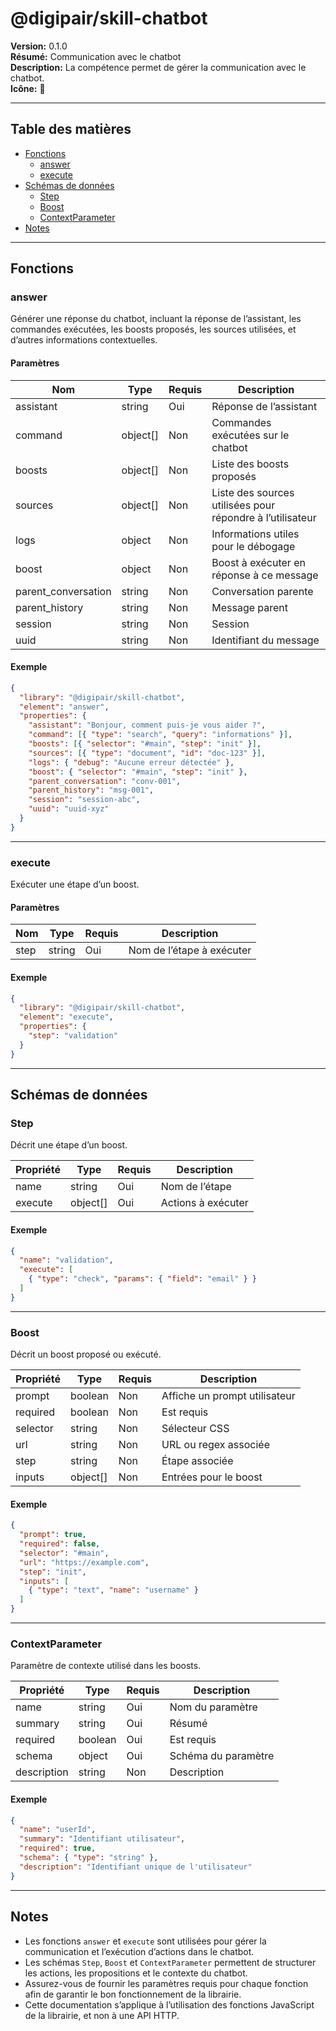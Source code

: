 # @digipair/skill-chatbot

**Version:** 0.1.0  
**Résumé:** Communication avec le chatbot  
**Description:** La compétence permet de gérer la communication avec le chatbot.  
**Icône:** 🤖

---

## Table des matières

- [Fonctions](#fonctions)
  - [answer](#answer)
  - [execute](#execute)
- [Schémas de données](#schémas-de-données)
  - [Step](#step)
  - [Boost](#boost)
  - [ContextParameter](#contextparameter)
- [Notes](#notes)

---

## Fonctions

### answer

Générer une réponse du chatbot, incluant la réponse de l’assistant, les commandes exécutées, les boosts proposés, les sources utilisées, et d’autres informations contextuelles.

#### Paramètres

| Nom                | Type     | Requis | Description                                              |
|--------------------|----------|--------|----------------------------------------------------------|
| assistant          | string   | Oui    | Réponse de l’assistant                                   |
| command            | object[] | Non    | Commandes exécutées sur le chatbot                       |
| boosts             | object[] | Non    | Liste des boosts proposés                                |
| sources            | object[] | Non    | Liste des sources utilisées pour répondre à l’utilisateur|
| logs               | object   | Non    | Informations utiles pour le débogage                     |
| boost              | object   | Non    | Boost à exécuter en réponse à ce message                 |
| parent_conversation| string   | Non    | Conversation parente                                     |
| parent_history     | string   | Non    | Message parent                                           |
| session            | string   | Non    | Session                                                  |
| uuid               | string   | Non    | Identifiant du message                                   |

#### Exemple

```json
{
  "library": "@digipair/skill-chatbot",
  "element": "answer",
  "properties": {
    "assistant": "Bonjour, comment puis-je vous aider ?",
    "command": [{ "type": "search", "query": "informations" }],
    "boosts": [{ "selector": "#main", "step": "init" }],
    "sources": [{ "type": "document", "id": "doc-123" }],
    "logs": { "debug": "Aucune erreur détectée" },
    "boost": { "selector": "#main", "step": "init" },
    "parent_conversation": "conv-001",
    "parent_history": "msg-001",
    "session": "session-abc",
    "uuid": "uuid-xyz"
  }
}
```

---

### execute

Exécuter une étape d’un boost.

#### Paramètres

| Nom   | Type   | Requis | Description                        |
|-------|--------|--------|------------------------------------|
| step  | string | Oui    | Nom de l’étape à exécuter          |

#### Exemple

```json
{
  "library": "@digipair/skill-chatbot",
  "element": "execute",
  "properties": {
    "step": "validation"
  }
}
```

---

## Schémas de données

### Step

Décrit une étape d’un boost.

| Propriété | Type     | Requis | Description                |
|-----------|----------|--------|----------------------------|
| name      | string   | Oui    | Nom de l’étape             |
| execute   | object[] | Oui    | Actions à exécuter         |

#### Exemple

```json
{
  "name": "validation",
  "execute": [
    { "type": "check", "params": { "field": "email" } }
  ]
}
```

---

### Boost

Décrit un boost proposé ou exécuté.

| Propriété | Type     | Requis | Description                |
|-----------|----------|--------|----------------------------|
| prompt    | boolean  | Non    | Affiche un prompt utilisateur |
| required  | boolean  | Non    | Est requis                  |
| selector  | string   | Non    | Sélecteur CSS               |
| url       | string   | Non    | URL ou regex associée       |
| step      | string   | Non    | Étape associée              |
| inputs    | object[] | Non    | Entrées pour le boost       |

#### Exemple

```json
{
  "prompt": true,
  "required": false,
  "selector": "#main",
  "url": "https://example.com",
  "step": "init",
  "inputs": [
    { "type": "text", "name": "username" }
  ]
}
```

---

### ContextParameter

Paramètre de contexte utilisé dans les boosts.

| Propriété  | Type    | Requis | Description                |
|------------|---------|--------|----------------------------|
| name       | string  | Oui    | Nom du paramètre           |
| summary    | string  | Oui    | Résumé                     |
| required   | boolean | Oui    | Est requis                 |
| schema     | object  | Oui    | Schéma du paramètre        |
| description| string  | Non    | Description                |

#### Exemple

```json
{
  "name": "userId",
  "summary": "Identifiant utilisateur",
  "required": true,
  "schema": { "type": "string" },
  "description": "Identifiant unique de l'utilisateur"
}
```

---

## Notes

- Les fonctions `answer` et `execute` sont utilisées pour gérer la communication et l’exécution d’actions dans le chatbot.
- Les schémas `Step`, `Boost` et `ContextParameter` permettent de structurer les actions, les propositions et le contexte du chatbot.
- Assurez-vous de fournir les paramètres requis pour chaque fonction afin de garantir le bon fonctionnement de la librairie.
- Cette documentation s’applique à l’utilisation des fonctions JavaScript de la librairie, et non à une API HTTP.